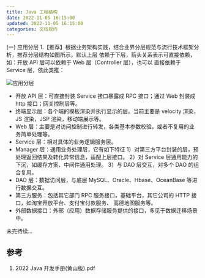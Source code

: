 ```yaml
---
title: Java 工程结构
date: 2022-11-05 16:15:00
updated: 2022-11-05 16:15:00
categories: 文档规约
---
```


(一) 应用分层
1.【推荐】根据业务架构实践，结合业界分层规范与流行技术框架分析，推荐分层结构如图所示，默认上层
依赖于下层，箭头关系表示可直接依赖，如：开放 API 层可以依赖于 Web 层（Controller 层），也可以
直接依赖于 Service 层，依此类推：

![应用分层](/images/文档规约/1.png)

* 开放 API 层：可直接封装 Service 接口暴露成 RPC 接口；通过 Web 封装成 http 接口；网关控制层等。
* 终端显示层：各个端的模板渲染并执行显示的层。当前主要是 velocity 渲染，JS 渲染，JSP 渲染，移动端展示等。
* Web 层：主要是对访问控制进行转发，各类基本参数校验，或者不复用的业务简单处理等。
* Service 层：相对具体的业务逻辑服务层。
* Manager 层：通用业务处理层，它有如下特征
1）对第三方平台封装的层，预处理返回结果及转化异常信息，适配上层接口。
2）对 Service 层通用能力的下沉，如缓存方案、中间件通用处理。
3）与 DAO 层交互，对多个 DAO 的组合复用。
* DAO 层：数据访问层，与底层 MySQL、Oracle、Hbase、OceanBase 等进行数据交互。
* 第三方服务：包括其它部门 RPC 服务接口，基础平台，其它公司的 HTTP 接口，如淘宝开放平台、支付宝付款服务、
高德地图服务等。
* 外部数据接口：外部（应用）数据存储服务提供的接口，多见于数据迁移场景中。

<!-- more -->

未完待续...

## 参考

1. 2022 Java 开发手册(黄山版).pdf
